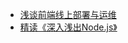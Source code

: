 * [浅谈前端线上部署与运维](https://juejin.im/post/5a12881a6fb9a044fd115dd4#heading-7)
* [精读《深入浅出Node.js》](https://bailinlin.github.io/2018/06/08/node-notes/)